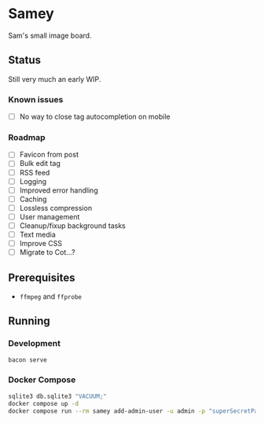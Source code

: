 # Samey

Sam's small image board.

## Status

Still very much an early WIP.

### Known issues

- [ ] No way to close tag autocompletion on mobile

### Roadmap

- [ ] Favicon from post
- [ ] Bulk edit tag
- [ ] RSS feed
- [ ] Logging
- [ ] Improved error handling
- [ ] Caching
- [ ] Lossless compression
- [ ] User management
- [ ] Cleanup/fixup background tasks
- [ ] Text media
- [ ] Improve CSS
- [ ] Migrate to Cot...?

## Prerequisites

- `ffmpeg` and `ffprobe`

## Running

### Development

```bash
bacon serve
```

### Docker Compose

```bash
sqlite3 db.sqlite3 "VACUUM;"
docker compose up -d
docker compose run --rm samey add-admin-user -u admin -p "superSecretPassword"
```
